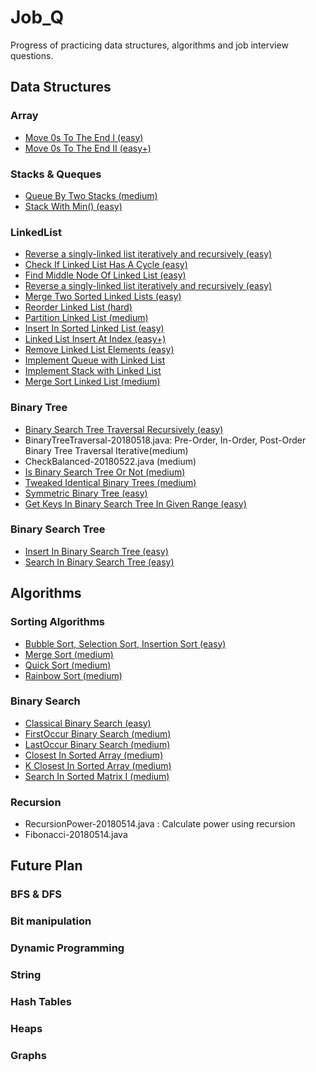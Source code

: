 # Job_Q

Progress of practicing data structures, algorithms and job interview questions.

## Data Structures

### Array 
   - [Move 0s To The End I (easy)](./src/arrayRelated/MoveZeroToEnd1.java)
   - [Move 0s To The End II (easy+)](./src/arrayRelated/MoveZeroToEnd2.java)

### Stacks & Queques
   - [Queue By Two Stacks (medium)](./src/queueStackRelated/QueueByTwoStack.java)
   - [Stack With Min() (easy)](./src/queueStackRelated/QueueByTwoStack.java)

### LinkedList
   - [Reverse a singly-linked list iteratively and recursively (easy)](./src/myLinkedList/ReverseLinkedList.java)
   - [Check If Linked List Has A Cycle (easy)](./src/myLinkedList/HasCycle.java)
   - [Find Middle Node Of Linked List (easy)](./src/myLinkedList/FindMidNode.java)
   - [Reverse a singly-linked list iteratively and recursively (easy)](./src/myLinkedList/ReverseLinkedList.java)
   - [Merge Two Sorted Linked Lists (easy)](./src/myLinkedList/Merge2SortedLinkedLists.java)
   - [Reorder Linked List (hard)](./src/myLinkedList/ReOrderLinkedList.java)
   - [Partition Linked List (medium)](./src/myLinkedList/PartitionLinkedList.java)
   - [Insert In Sorted Linked List (easy)](./src/myLinkedList/InsertInSortedLinkedList.java)
   - [Linked List Insert At Index (easy+)](./src/myLinkedList/InsertAtIndex.java)
   - [Remove Linked List Elements (easy)](./src/myLinkedList/RemoveLinkedListElements.java)
   - [Implement Queue with Linked List](./src/myLinkedList/ImplementQueue.java)
   - [Implement Stack with Linked List](./src/myLinkedList/ImplementStack.java)
   - [Merge Sort Linked List (medium)](./src/myLinkedList/MergeSortLinkedList.java)

### Binary Tree
   - [Binary Search Tree Traversal Recursively (easy)](./src/binaryTreeRelated/RecursiveTraversal.java)
   - BinaryTreeTraversal-20180518.java: Pre-Order, In-Order, Post-Order Binary Tree Traversal Iterative(medium)
   - CheckBalanced-20180522.java (medium)
   - [Is Binary Search Tree Or Not (medium)](./src/binaryTreeRelated/IsBinarySearchTree.java)
   - [Tweaked Identical Binary Trees (medium)](./src/binaryTreeRelated/IsTweakedIdentical.java)
   - [Symmetric Binary Tree (easy)](./src/binaryTreeRelated/IsSymmetric.java)
   - [Get Keys In Binary Search Tree In Given Range (easy)](./src/binaryTreeRelated/GetValInGivenRange.java)

### Binary Search Tree 
   - [Insert In Binary Search Tree (easy)](./src/binarySearchTreeRelated/InsertInBinarySearchTree.java)
   - [Search In Binary Search Tree (easy)](./src/binarySearchTreeRelated/SearchInBinarySearchTree.java)

## Algorithms

### Sorting Algorithms 
   - [Bubble Sort, Selection Sort, Insertion Sort (easy)](./src/sortingRelated/BasicSorting.java)
   - [Merge Sort (medium)](./src/sortingRelated/MergeSort.java)
   - [Quick Sort (medium)](./src/sortingRelated/QuickSort.java)
   - [Rainbow Sort (medium)](./src/sortingRelated/RainbowSort.java)
   
### Binary Search
   - [Classical Binary Search (easy)](./src/BinarySearchRelated/ClassicalBinarySearch.java)
   - [FirstOccur Binary Search (medium)](./src/BinarySearchRelated/FirstOccurBinarySearch.java)
   - [LastOccur Binary Search (medium)](./src/BinarySearchRelated/LastOccurBinarySearch.java)
   - [Closest In Sorted Array (medium)](./src/BinarySearchRelated/ClosestInSortedArray.java)
   - [K Closest In Sorted Array (medium)](./src/BinarySearchRelated/KClosestInSortedArray.java)
   - [Search In Sorted Matrix I (medium)](./src/BinarySearchRelated/SearchInSortedMatrixI.java)
 
### Recursion
   - RecursionPower-20180514.java : Calculate power using recursion
   - Fibonacci-20180514.java
 
## Future Plan
### BFS & DFS
### Bit manipulation
### Dynamic Programming

### String
### Hash Tables
### Heaps
### Graphs
